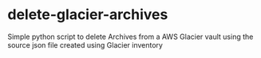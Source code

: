 # delete-glacier-archives
Simple python script to delete Archives from a AWS Glacier vault using the source json file created using Glacier inventory
